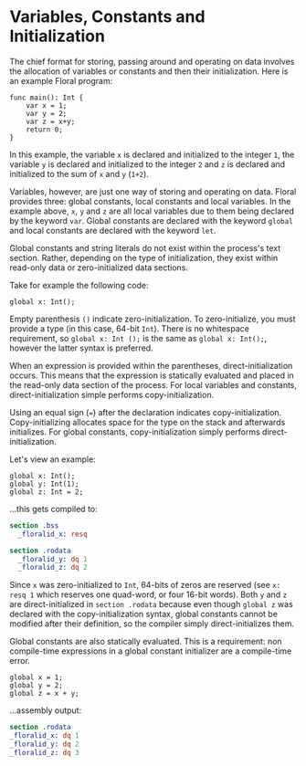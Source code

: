 #  Variables, Constants and Initialization

The chief format for storing, passing around and operating on data involves the allocation of variables or constants and then their initialization. Here is an example Floral program:

```
func main(): Int {
    var x = 1;
    var y = 2;
    var z = x+y;
    return 0;
}
```

In this example, the variable `x` is declared and initialized to the integer `1`, the variable `y` is declared and initialized to the integer `2` and `z` is declared and initialized to the sum of `x` and `y` (`1+2`). 

Variables, however, are just one way of storing and operating on data. Floral provides three: global constants, local constants and local variables. In the example above, `x`, `y` and `z` are all local variables due to them being declared by the keyword `var`. Global constants are declared with the keyword `global` and local constants are declared with the keyword `let`. 

Global constants and string literals do not exist within the process's text section. Rather, depending on the type of initialization, they exist within read-only data or zero-initialized data sections.

Take for example the following code:

```
global x: Int();
```

Empty parenthesis `()` indicate zero-initialization. To zero-initialize, you must provide a type (in this case, 64-bit `Int`). There is no whitespace requirement, so `global x: Int ();` is the same as `global x: Int();`, however the latter syntax is preferred. 

When an expression is provided within the parentheses, direct-initialization occurs. This means that the expression is statically evaluated and placed in the read-only data section of the process. For local variables and constants, direct-initialization simple performs copy-initialization. 

Using an equal sign (`=`) after the declaration indicates copy-initialization. Copy-initializing allocates space for the type on the stack and afterwards initializes. For global constants, copy-initialization simply performs direct-initialization.

Let's view an example:

```
global x: Int();
global y: Int(1);
global z: Int = 2;
```
...this gets compiled to:
```nasm
section .bss
  _floralid_x: resq

section .rodata
  _floralid_y: dq 1
  _floralid_z: dq 2
```

Since `x` was zero-initialized to `Int`, 64-bits of zeros are reserved (see `x: resq 1` which reserves one quad-word, or four 16-bit words). Both `y` and `z` are direct-initialized in `section .rodata` because even though `global z` was declared with the copy-initialization syntax, global constants cannot be modified after their definition, so the compiler simply direct-initializes them.

Global constants are also statically evaluated. This is a requirement: non compile-time expressions in a global constant initializer are a compile-time error.

```
global x = 1;
global y = 2;
global z = x + y;
```
...assembly output:
```nasm
section .rodata
_floralid_x: dq 1
_floralid_y: dq 2
_floralid_z: dq 3
```
